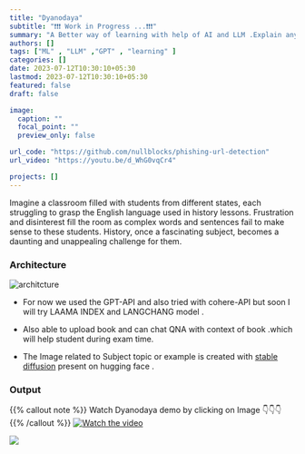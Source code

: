 ```yaml
---
title: "Dyanodaya"
subtitle: "❗❗❗ Work in Progress ...❗❗❗"
summary: "A Better way of learning with help of AI and LLM .Explain any topic an easy way , create example , analogy and genrated related diagram automatically  "
authors: []
tags: ["ML" , "LLM" ,"GPT" , "learning" ]
categories: []
date: 2023-07-12T10:30:10+05:30
lastmod: 2023-07-12T10:30:10+05:30
featured: false
draft: false

image:
  caption: ""
  focal_point: ""
  preview_only: false

url_code: "https://github.com/nullblocks/phishing-url-detection"
url_video: "https://youtu.be/d_WhG0vqCr4"

projects: []
---
```

Imagine a classroom filled with students from different states, each struggling to grasp the English language used in history lessons. Frustration and disinterest fill the room as complex words and sentences fail to make sense to these students. History, once a fascinating subject, becomes a daunting and unappealing challenge for them.

### Architecture 
![architcture](https://user-images.githubusercontent.com/110848103/252864828-a2334aca-7bc8-4ff2-8e00-c3f1dd7c8035.png)

* For now we used the GPT-API and also tried with cohere-API but soon I will try LAAMA INDEX and LANGCHANG model . 

* Also able to upload book and can chat QNA with context of book .which will help student during exam time. 

* The Image related to Subject topic or example is created with [stable diffusion](https://huggingface.co/runwayml/stable-diffusion-v1-5) present on hugging face .

### Output 
{{% callout note %}}
Watch Dyanodaya demo by clicking on Image 👇👇👇
{{% /callout  %}}
[![Watch the video](/project/dyanodaya/Home.png)](https://youtu.be/d_WhG0vqCr4)

![](/project/dyanodaya/Generated.png)

